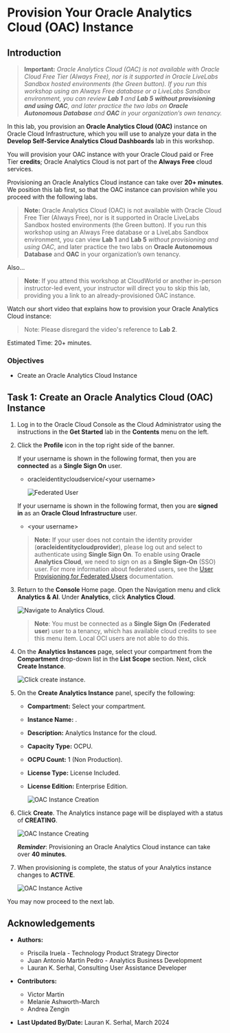 <!--
    {
        "name":"Provision Your Oracle Analytics Cloud (OAC) Instance",
        "description":"Show how to create a new OAC instance"
    }
-->
# Provision Your Oracle Analytics Cloud (OAC) Instance

## Introduction

> **Important:** _Oracle Analytics Cloud (OAC) is not available with Oracle Cloud Free Tier (Always Free), nor is it supported in Oracle LiveLabs Sandbox hosted environments (the Green button). If you run this workshop using an Always Free database or a LiveLabs Sandbox environment, you can review **Lab 1** and **Lab 5** **without provisioning and using OAC**, and later practice the two labs on **Oracle Autonomous Database** and **OAC** in your organization’s own tenancy._

In this lab, you provision an **Oracle Analytics Cloud (OAC)** instance on Oracle Cloud Infrastructure, which you will use to analyze your data in the **Develop Self-Service Analytics Cloud Dashboards** lab in this workshop.

You will provision your OAC instance with your Oracle Cloud paid or Free Tier **credits**; Oracle Analytics Cloud is not part of the **Always Free** cloud services.

Provisioning an Oracle Analytics Cloud instance can take over **20+ minutes**. We position this lab first, so that the OAC instance can provision while you proceed with the following labs.

> **Note:** Oracle Analytics Cloud (OAC) is not available with Oracle Cloud Free Tier (Always Free), nor is it supported in Oracle LiveLabs Sandbox hosted environments (the Green button). If you run this workshop using an Always Free database or a LiveLabs Sandbox environment, you can view **Lab 1** and **Lab 5** _without provisioning and using OAC_, and later practice the two labs on **Oracle Autonomous Database** and **OAC** in your organization’s own tenancy.

Also...

> **Note**: If you attend this workshop at CloudWorld or another in-person instructor-led event, your instructor will direct you to skip this lab, providing you a link to  an already-provisioned OAC instance.

Watch our short video that explains how to provision your Oracle Analytics Cloud instance:

> Note: Please disregard the video's reference to **Lab 2**.

[](youtube:ZAqXlhivQCg)

Estimated Time: 20+ minutes.

### Objectives
- Create an Oracle Analytics Cloud Instance

## Task 1: Create an Oracle Analytics Cloud (OAC) Instance

1. Log in to the Oracle Cloud Console as the Cloud Administrator using the instructions in the **Get Started** lab in the **Contents** menu on the left.

2. Click the **Profile** icon in the top right side of the banner. 

    If your username is shown in the following format, then you are **connected** as a **Single Sign On** user.

    - oracleidentitycloudservice/&lt;your username&gt;

        ![Federated User](./images/federated-user.png)

    If your username is shown in the following format, then you are **signed in** as an **Oracle Cloud Infrastructure** user.

    - &lt;your username&gt;

    >**Note:** If your user does not contain the identity provider (**oracleidentitycloudprovider**), please log out and select to authenticate
    using **Single Sign On**. To enable using **Oracle Analytics Cloud**, we need to sign on as a **Single Sign-On** (SSO) user. For more information about federated users, see the [User Provisioning for Federated Users](https://docs.cloud.oracle.com/en-us/iaas/Content/Identity/Tasks/usingscim.htm) documentation.

3. Return to the **Console** Home page. Open the Navigation menu and click **Analytics & AI**. Under **Analytics**, click **Analytics Cloud**.

    ![Navigate to Analytics Cloud.](./images/analytics-cloud.png)

    > **Note**: You must be connected as a **Single Sign On** (**Federated user**) user to a tenancy, which has available cloud credits to see this menu item. Local OCI users are not able to do this.

4. On the **Analytics Instances** page, select your compartment from the **Compartment** drop-down list in the **List Scope** section. Next, click **Create Instance**.

    ![Click create instance.](./images/create-instance.png)

5. On the **Create Analytics Instance** panel, specify the following: 
    * **Compartment:** Select your compartment.
    * **Instance Name:** [](var:oac_instance_name).
    * **Description:** Analytics Instance for the cloud.
    * **Capacity Type:** OCPU.
    * **OCPU Count:** 1 (Non Production).
    * **License Type:** License Included.
    * **License Edition:** Enterprise Edition.

        ![OAC Instance Creation](./images/create-analytics-instance.png)

6. Click **Create**. The Analytics instance page will be displayed with a status of **CREATING**.

    ![OAC Instance Creating](./images/oac-creating.png)

    ***Reminder***: Provisioning an Oracle Analytics Cloud instance can take over **40 minutes**.

6. When provisioning is complete, the status of your Analytics instance changes to **ACTIVE**.

    ![OAC Instance Active](./images/oac-created.png)

You may now proceed to the next lab.

## **Acknowledgements**

- **Authors:**
    * Priscila Iruela - Technology Product Strategy Director
    * Juan Antonio Martin Pedro - Analytics Business Development
    * Lauran K. Serhal, Consulting User Assistance Developer

- **Contributors:**
    * Victor Martin
    * Melanie Ashworth-March
    * Andrea Zengin

- **Last Updated By/Date:** Lauran K. Serhal, March 2024
